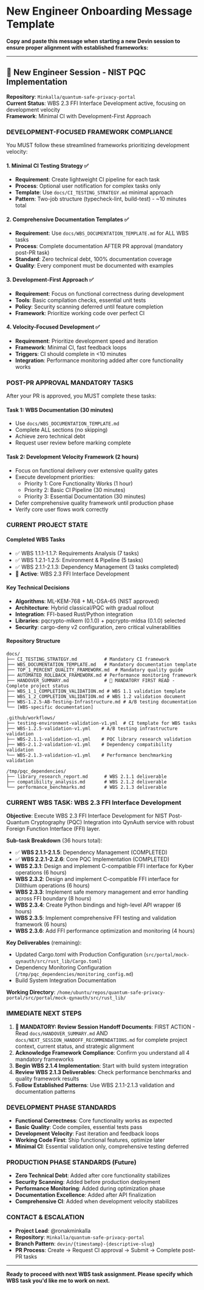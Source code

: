 # New Engineer Onboarding Message Template

**Copy and paste this message when starting a new Devin session to ensure proper alignment with established frameworks:**

---

## 🎯 **New Engineer Session - NIST PQC Implementation**

**Repository**: `Minkalla/quantum-safe-privacy-portal`  
**Current Status**: WBS 2.3 FFI Interface Development active, focusing on development velocity  
**Framework**: Minimal CI with Development-First Approach

### **DEVELOPMENT-FOCUSED FRAMEWORK COMPLIANCE**

You MUST follow these streamlined frameworks prioritizing development velocity:

#### **1. Minimal CI Testing Strategy** ✅
- **Requirement**: Create lightweight CI pipeline for each task
- **Process**: Optional user notification for complex tasks only
- **Template**: Use `docs/CI_TESTING_STRATEGY.md` minimal approach
- **Pattern**: Two-job structure (typecheck-lint, build-test) - ~10 minutes total

#### **2. Comprehensive Documentation Templates** ✅
- **Requirement**: Use `docs/WBS_DOCUMENTATION_TEMPLATE.md` for ALL WBS tasks
- **Process**: Complete documentation AFTER PR approval (mandatory post-PR task)
- **Standard**: Zero technical debt, 100% documentation coverage
- **Quality**: Every component must be documented with examples

#### **3. Development-First Approach** ✅
- **Requirement**: Focus on functional correctness during development
- **Tools**: Basic compilation checks, essential unit tests
- **Policy**: Security scanning deferred until feature completion
- **Framework**: Prioritize working code over perfect CI

#### **4. Velocity-Focused Development** ✅
- **Requirement**: Prioritize development speed and iteration
- **Framework**: Minimal CI, fast feedback loops
- **Triggers**: CI should complete in <10 minutes
- **Integration**: Performance monitoring added after core functionality works

### **POST-PR APPROVAL MANDATORY TASKS**

After your PR is approved, you MUST complete these tasks:

#### **Task 1: WBS Documentation** (30 minutes)
- Use `docs/WBS_DOCUMENTATION_TEMPLATE.md`
- Complete ALL sections (no skipping)
- Achieve zero technical debt
- Request user review before marking complete

#### **Task 2: Development Velocity Framework** (2 hours)
- Focus on functional delivery over extensive quality gates
- Execute development priorities:
  - Priority 1: Core Functionality Works (1 hour)
  - Priority 2: Basic CI Pipeline (30 minutes)  
  - Priority 3: Essential Documentation (30 minutes)
- Defer comprehensive quality framework until production phase
- Verify core user flows work correctly

### **CURRENT PROJECT STATE**

#### **Completed WBS Tasks**
- ✅ WBS 1.1.1-1.1.7: Requirements Analysis (7 tasks)
- ✅ WBS 1.2.1-1.2.5: Environment & Pipeline (5 tasks)
- ✅ WBS 2.1.1-2.1.3: Dependency Management (3 tasks completed)
- 🔄 **Active**: WBS 2.3 FFI Interface Development

#### **Key Technical Decisions**
- **Algorithms**: ML-KEM-768 + ML-DSA-65 (NIST approved)
- **Architecture**: Hybrid classical/PQC with gradual rollout
- **Integration**: FFI-based Rust/Python integration
- **Libraries**: pqcrypto-mlkem (0.1.0) + pqcrypto-mldsa (0.1.0) selected
- **Security**: cargo-deny v2 configuration, zero critical vulnerabilities

#### **Repository Structure**
```
docs/
├── CI_TESTING_STRATEGY.md          # Mandatory CI framework
├── WBS_DOCUMENTATION_TEMPLATE.md   # Mandatory documentation template
├── TOP_1_PERCENT_QUALITY_FRAMEWORK.md  # Mandatory quality guide
├── AUTOMATED_ROLLBACK_FRAMEWORK.md # Performance monitoring framework
├── HANDOVER_SUMMARY.md             # 🚨 MANDATORY FIRST READ - Complete project status
├── WBS_1_1_COMPLETION_VALIDATION.md # WBS 1.1 validation template
├── WBS_1_2_COMPLETION_VALIDATION.md # WBS 1.2 validation document
├── WBS-1.2.5-AB-Testing-Infrastructure.md # A/B testing documentation
└── [WBS-specific documentation]

.github/workflows/
├── testing-environment-validation-v1.yml  # CI template for WBS tasks
├── WBS-1.2.5-validation-v1.yml    # A/B testing infrastructure validation
├── WBS-2.1.1-validation-v1.yml    # PQC library research validation
├── WBS-2.1.2-validation-v1.yml    # Dependency compatibility validation
└── WBS-2.1.3-validation-v1.yml    # Performance benchmarking validation

/tmp/pqc_dependencies/
├── library_research_report.md      # WBS 2.1.1 deliverable
├── compatibility_analysis.md       # WBS 2.1.2 deliverable
└── performance_benchmarks.md       # WBS 2.1.3 deliverable
```

### **CURRENT WBS TASK: WBS 2.3 FFI Interface Development**

**Objective**: Execute WBS 2.3 FFI Interface Development for NIST Post-Quantum Cryptography (PQC) Integration into QynAuth service with robust Foreign Function Interface (FFI) layer.

**Sub-task Breakdown** (36 hours total):
- ✅ **WBS 2.1.1-2.1.5**: Dependency Management (COMPLETED)
- ✅ **WBS 2.2.1-2.2.6**: Core PQC Implementation (COMPLETED)
- **WBS 2.3.1**: Design and implement C-compatible FFI interface for Kyber operations (6 hours)
- **WBS 2.3.2**: Design and implement C-compatible FFI interface for Dilithium operations (6 hours)
- **WBS 2.3.3**: Implement safe memory management and error handling across FFI boundary (8 hours)
- **WBS 2.3.4**: Create Python bindings and high-level API wrapper (6 hours)
- **WBS 2.3.5**: Implement comprehensive FFI testing and validation framework (6 hours)
- **WBS 2.3.6**: Add FFI performance optimization and monitoring (4 hours)

**Key Deliverables** (remaining):
- Updated Cargo.toml with Production Configuration (`src/portal/mock-qynauth/src/rust_lib/Cargo.toml`)
- Dependency Monitoring Configuration (`/tmp/pqc_dependencies/monitoring_config.md`)
- Build System Integration Documentation

**Working Directory**: `/home/ubuntu/repos/quantum-safe-privacy-portal/src/portal/mock-qynauth/src/rust_lib/`

### **IMMEDIATE NEXT STEPS**

1. **🚨 MANDATORY: Review Session Handoff Documents**: FIRST ACTION - Read `docs/HANDOVER_SUMMARY.md` AND `docs/NEXT_SESSION_HANDOFF_RECOMMENDATIONS.md` for complete project context, current status, and strategic alignment
2. **Acknowledge Framework Compliance**: Confirm you understand all 4 mandatory frameworks
3. **Begin WBS 2.1.4 Implementation**: Start with build system integration
4. **Review WBS 2.1.3 Deliverables**: Check performance benchmarks and quality framework results
5. **Follow Established Patterns**: Use WBS 2.1.1-2.1.3 validation and documentation patterns

### **DEVELOPMENT PHASE STANDARDS**

- **Functional Correctness**: Core functionality works as expected
- **Basic Quality**: Code compiles, essential tests pass
- **Development Velocity**: Fast iteration and feedback loops
- **Working Code First**: Ship functional features, optimize later
- **Minimal CI**: Essential validation only, comprehensive testing deferred

### **PRODUCTION PHASE STANDARDS** (Future)

- **Zero Technical Debt**: Added after core functionality stabilizes
- **Security Scanning**: Added before production deployment
- **Performance Monitoring**: Added during optimization phase
- **Documentation Excellence**: Added after API finalization
- **Comprehensive CI**: Added when development velocity stabilizes

### **CONTACT & ESCALATION**

- **Project Lead**: @ronakminkalla
- **Repository**: `Minkalla/quantum-safe-privacy-portal`
- **Branch Pattern**: `devin/{timestamp}-{descriptive-slug}`
- **PR Process**: Create → Request CI approval → Submit → Complete post-PR tasks

---

**Ready to proceed with next WBS task assignment. Please specify which WBS task you'd like me to work on next.**
